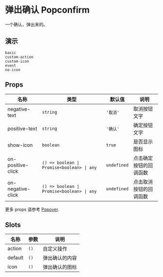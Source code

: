 # 弹出确认 Popconfirm

一个确认，弹出来的。

## 演示

```demo
basic
custom-action
custom-icon
event
no-icon
```

## Props

| 名称 | 类型 | 默认值 | 说明 |
| --- | --- | --- | --- |
| negative-text | `string` | `'取消'` | 取消按钮文字 |
| positive-text | `string` | `'确认'` | 确定按钮文字 |
| show-icon | `boolean` | `true` | 是否显示图标 |
| on-positive-click | `() => boolean \| Promise<boolean> \| any` | `undefined` | 点击确定按钮的回调函数 |
| on-negative-click | `() => boolean \| Promise<boolean> \| any` | `undefined` | 点击取消按钮的回调函数 |

更多 props 请参考 [Popover](popover#Props).

## Slots

| 名称    | 参数 | 说明           |
| ------- | ---- | -------------- |
| action  | `()` | 自定义操作     |
| default | `()` | 弹出确认的内容 |
| icon    | `()` | 弹出确认的图标 |
